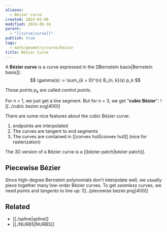 ```yaml
---
aliases:
  - Bézier curve
created: 2024-01-08
modified: 2024-09-16
parent:
  - "[[curve|curve]]"
publish: true
tags:
  - math/geometry/curve/bezier
title: Bézier Curve
---
```

A **Bézier curve** is a curve expressed in the [[Bernstein basis|Bernstein basis]]:
$$
\gamma(s) := \sum_{k = 0}^{n} B_{n, k}(s) p_k
$$

Those points $p_k$ are called *control points*.

For n = 1, we just get a line segment. But for n = 3, we get "**cubic Bézier**":
![[../cubic bezier.svg|400]]

There are some nice features about the cubic Bézier curve:
1. endpoints are interpolated
2. The curves are tangent to end segments
3. The curves are contained in [[convex hull|convex hull]] (nice for rasterization)

The 3D version of a Bézier curve is a [[bézier patch|bézier patch]].
## Piecewise Bézier
Since high-degree Bernstein polynomials don't interpolate well, we usually piece together many low-order Bézier curves. To get _seamless_ curves, we need _points_ and _tangents_ to line up:
![[../piecewise bezier.png|400]]

## Related
- [[./spline|spline]]
- [[./NURBS|NURBS]]